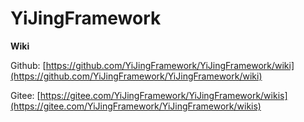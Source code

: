 # YiJingFramework

**Wiki**

Github: [https://github.com/YiJingFramework/YiJingFramework/wiki](https://github.com/YiJingFramework/YiJingFramework/wiki)

Gitee: [https://gitee.com/YiJingFramework/YiJingFramework/wikis](https://gitee.com/YiJingFramework/YiJingFramework/wikis)
